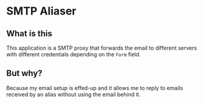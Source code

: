# SMTP Aliaser

## What is this

This application is a SMTP proxy that forwards the email to different servers with different credentials depending on the `Form` field.

## But why?

Because my email setup is effed-up and it allows me to reply to emails received by an alias without using the email behind it.
